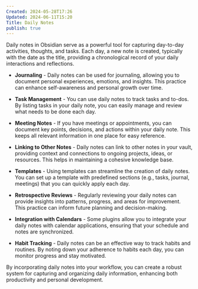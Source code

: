 ```yaml
---
Created: 2024-05-28T17:26
Updated: 2024-06-11T15:20
Title: Daily Notes
publish: true
---
```

Daily notes in Obsidian serve as a powerful tool for capturing day-to-day activities, thoughts, and tasks. Each day, a new note is created, typically with the date as the title, providing a chronological record of your daily interactions and reflections.

- **Journaling** - Daily notes can be used for journaling, allowing you to document personal experiences, emotions, and insights. This practice can enhance self-awareness and personal growth over time.
    
- **Task Management** - You can use daily notes to track tasks and to-dos. By listing tasks in your daily note, you can easily manage and review what needs to be done each day.
    
- **Meeting Notes** - If you have meetings or appointments, you can document key points, decisions, and actions within your daily note. This keeps all relevant information in one place for easy reference.
    
- **Linking to Other Notes** - Daily notes can link to other notes in your vault, providing context and connections to ongoing projects, ideas, or resources. This helps in maintaining a cohesive knowledge base.
    
- **Templates** - Using templates can streamline the creation of daily notes. You can set up a template with predefined sections (e.g., tasks, journal, meetings) that you can quickly apply each day.
    
- **Retrospective Reviews** - Regularly reviewing your daily notes can provide insights into patterns, progress, and areas for improvement. This practice can inform future planning and decision-making.
    
- **Integration with Calendars** - Some plugins allow you to integrate your daily notes with calendar applications, ensuring that your schedule and notes are synchronized.
    
- **Habit Tracking** - Daily notes can be an effective way to track habits and routines. By noting down your adherence to habits each day, you can monitor progress and stay motivated.
    

By incorporating daily notes into your workflow, you can create a robust system for capturing and organizing daily information, enhancing both productivity and personal development.